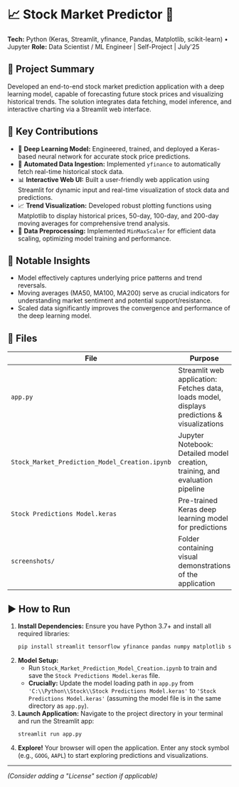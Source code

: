 # 📈 Stock Market Predictor 🚀
**Tech:** Python (Keras, Streamlit, yfinance, Pandas, Matplotlib, scikit-learn) • Jupyter
**Role:** Data Scientist / ML Engineer | Self-Project | July'25

## 🚀 Project Summary
Developed an end-to-end stock market prediction application with a deep learning model, capable of forecasting future stock prices and visualizing historical trends. The solution integrates data fetching, model inference, and interactive charting via a Streamlit web interface.

## 🔧 Key Contributions
- 🧠 **Deep Learning Model:** Engineered, trained, and deployed a Keras-based neural network for accurate stock price predictions.
- 🔗 **Automated Data Ingestion:** Implemented `yfinance` to automatically fetch real-time historical stock data.
- 📊 **Interactive Web UI:** Built a user-friendly web application using Streamlit for dynamic input and real-time visualization of stock data and predictions.
- 📈 **Trend Visualization:** Developed robust plotting functions using Matplotlib to display historical prices, 50-day, 100-day, and 200-day moving averages for comprehensive trend analysis.
- 🧮 **Data Preprocessing:** Implemented `MinMaxScaler` for efficient data scaling, optimizing model training and performance.

## 🧠 Notable Insights
- Model effectively captures underlying price patterns and trend reversals.
- Moving averages (MA50, MA100, MA200) serve as crucial indicators for understanding market sentiment and potential support/resistance.
- Scaled data significantly improves the convergence and performance of the deep learning model.

## 📂 Files
| File | Purpose |
|-----------------------------------|---------------------------------------------|
| `app.py` | Streamlit web application: Fetches data, loads model, displays predictions & visualizations |
| `Stock_Market_Prediction_Model_Creation.ipynb` | Jupyter Notebook: Detailed model creation, training, and evaluation pipeline |
| `Stock Predictions Model.keras` | Pre-trained Keras deep learning model for predictions |
| `screenshots/` | Folder containing visual demonstrations of the application |

## ▶️ How to Run
1.  **Install Dependencies:** Ensure you have Python 3.7+ and install all required libraries:
    ```bash
    pip install streamlit tensorflow yfinance pandas numpy matplotlib scikit-learn
    ```
2.  **Model Setup:**
    * Run `Stock_Market_Prediction_Model_Creation.ipynb` to train and save the `Stock Predictions Model.keras` file.
    * **Crucially:** Update the model loading path in `app.py` from `'C:\\Python\\Stock\\Stock Predictions Model.keras'` to `'Stock Predictions Model.keras'` (assuming the model file is in the same directory as `app.py`).
3.  **Launch Application:** Navigate to the project directory in your terminal and run the Streamlit app:
    ```bash
    streamlit run app.py
    ```
4.  **Explore!** Your browser will open the application. Enter any stock symbol (e.g., `GOOG`, `AAPL`) to start exploring predictions and visualizations.

---
*(Consider adding a "License" section if applicable)*
